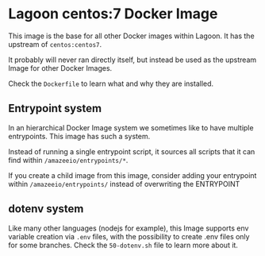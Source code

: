 # Lagoon centos:7 Docker Image

This image is the base for all other Docker images within Lagoon. It has the upstream of `centos:centos7`.

It probably will never ran directly itself, but instead be used as the upstream Image for other Docker Images.

Check the `Dockerfile` to learn what and why they are installed.

## Entrypoint system

In an hierarchical Docker Image system we sometimes like to have multiple entrypoints. This image has such a system.

Instead of running a single entrypoint script, it sources all scripts that it can find within `/amazeeio/entrypoints/*`.

If you create a child image from this image, consider adding your entrypoint within `/amazeeio/entrypoints/` instead of overwriting the ENTRYPOINT

## dotenv system

Like many other languages (nodejs for example), this Image supports env variable creation via `.env` files, with the possibility to create .env files only for some branches. Check the `50-dotenv.sh` file to learn more about it.